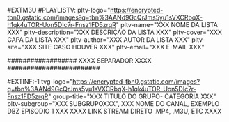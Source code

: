 #EXTM3U
#PLAYLISTV: pltv-logo="https://encrypted-tbn0.gstatic.com/images?q=tbn%3AANd9GcQrJms5yu1sVXCRbqX-h1qk4uTOR-Uon5DIc7r-Fnsz1FD5zrqR" pltv-name="XXX NOME DA LISTA XXX" pltv-description="XXX DESCRIÇÃO DA LISTA XXX" pltv-cover="XXX CAPA DA LISTA XXX" pltv-author="XXX AUTOR DA LISTA XXX" pltv-site="XXX SITE CASO HOUVER XXX" pltv-email="XXX E-MAIL XXX"


################## XXXX SEPARADOR XXXX ########################

#EXTINF:-1 tvg-logo="https://encrypted-tbn0.gstatic.com/images?q=tbn%3AANd9GcQrJms5yu1sVXCRbqX-h1qk4uTOR-Uon5DIc7r-Fnsz1FD5zrqR" group-title="XXX TITULO DO GRUPO- CATEGORIA XXX" pltv-subgroup="XXX SUBGRUPOXXX", XXX NOME DO CANAL, EXEMPLO DBZ EPISODIO 1 XXX
XXXX LINK STREAM DIRETO .MP4, .M3U, ETC XXXX
